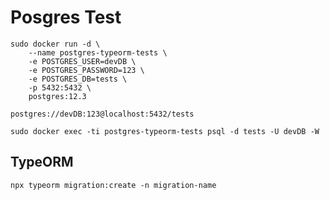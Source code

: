 
# Posgres Test

```
sudo docker run -d \
    --name postgres-typeorm-tests \
    -e POSTGRES_USER=devDB \
    -e POSTGRES_PASSWORD=123 \
    -e POSTGRES_DB=tests \
    -p 5432:5432 \
    postgres:12.3
```

```
postgres://devDB:123@localhost:5432/tests
```

```
sudo docker exec -ti postgres-typeorm-tests psql -d tests -U devDB -W
```

## TypeORM
```
npx typeorm migration:create -n migration-name
```
